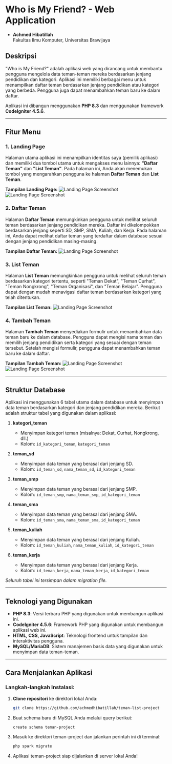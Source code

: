 # Who is My Friend? - Web Application
- **Achmed Hibatillah**  
  Fakultas Ilmu Komputer, Universitas Brawijaya

## Deskripsi

"Who is My Friend?" adalah aplikasi web yang dirancang untuk membantu pengguna mengelola data teman-teman mereka berdasarkan jenjang pendidikan dan kategori. Aplikasi ini memiliki berbagai menu untuk menampilkan daftar teman berdasarkan jenjang pendidikan atau kategori yang berbeda. Pengguna juga dapat menambahkan teman baru ke dalam daftar.

Aplikasi ini dibangun menggunakan **PHP 8.3** dan menggunakan framework **CodeIgniter 4.5.6**.

---

## Fitur Menu

### 1. **Landing Page**
Halaman utama aplikasi ini menampilkan identitas saya (pemilik aplikasi) dan memiliki dua tombol utama untuk mengakses menu lainnya: **"Daftar Teman"** dan **"List Teman"**. Pada halaman ini, Anda akan menemukan tombol yang mengarahkan pengguna ke halaman **Daftar Teman** dan **List Teman**.

**Tampilan Landing Page:**
![Landing Page Screenshot](public/images/readme/lp-1.png)
![Landing Page Screenshot](public/images/readme/lp-2.png)

### 2. **Daftar Teman**
Halaman **Daftar Teman** memungkinkan pengguna untuk melihat seluruh teman berdasarkan jenjang pendidikan mereka. Daftar ini dikelompokkan berdasarkan jenjang seperti SD, SMP, SMA, Kuliah, dan Kerja. Pada halaman ini, Anda dapat melihat daftar teman yang terdaftar dalam database sesuai dengan jenjang pendidikan masing-masing.

**Tampilan Daftar Teman:**
![Landing Page Screenshot](public/images/readme/daftar-teman.png)

### 3. **List Teman**
Halaman **List Teman** memungkinkan pengguna untuk melihat seluruh teman berdasarkan kategori tertentu, seperti "Teman Dekat", "Teman Curhat", "Teman Nongkrong", "Teman Organisasi", dan "Teman Belajar". Pengguna dapat dengan mudah menavigasi daftar teman berdasarkan kategori yang telah ditentukan.

**Tampilan List Teman:**
![Landing Page Screenshot](public/images/readme/list-teman.png)

### 4. **Tambah Teman**
Halaman **Tambah Teman** menyediakan formulir untuk menambahkan data teman baru ke dalam database. Pengguna dapat mengisi nama teman dan memilih jenjang pendidikan serta kategori yang sesuai dengan teman tersebut. Setelah mengisi formulir, pengguna dapat menambahkan teman baru ke dalam daftar.

**Tampilan Tambah Teman:**
![Landing Page Screenshot](public/images/readme/tambah-teman-1.png)
![Landing Page Screenshot](public/images/readme/tambah-teman-2.png)

---

## Struktur Database

Aplikasi ini menggunakan 6 tabel utama dalam database untuk menyimpan data teman berdasarkan kategori dan jenjang pendidikan mereka. Berikut adalah struktur tabel yang digunakan dalam aplikasi:

1. **kategori_teman**
   - Menyimpan kategori teman (misalnya: Dekat, Curhat, Nongkrong, dll.)
   - Kolom: `id_kategori_teman`, `kategori_teman`

2. **teman_sd**
   - Menyimpan data teman yang berasal dari jenjang SD.
   - Kolom: `id_teman_sd`, `nama_teman_sd`, `id_kategori_teman`

3. **teman_smp**
   - Menyimpan data teman yang berasal dari jenjang SMP.
   - Kolom: `id_teman_smp`, `nama_teman_smp`, `id_kategori_teman`

4. **teman_sma**
   - Menyimpan data teman yang berasal dari jenjang SMA.
   - Kolom: `id_teman_sma`, `nama_teman_sma`, `id_kategori_teman`

5. **teman_kuliah**
   - Menyimpan data teman yang berasal dari jenjang Kuliah.
   - Kolom: `id_teman_kuliah`, `nama_teman_kuliah`, `id_kategori_teman`

6. **teman_kerja**
   - Menyimpan data teman yang berasal dari jenjang Kerja.
   - Kolom: `id_teman_kerja`, `nama_teman_kerja`, `id_kategori_teman`

*Seluruh tabel ini tersimpan dalam migration file.*

---

## Teknologi yang Digunakan

- **PHP 8.3**: Versi terbaru PHP yang digunakan untuk membangun aplikasi ini.
- **CodeIgniter 4.5.6**: Framework PHP yang digunakan untuk membangun aplikasi web ini.
- **HTML, CSS, JavaScript**: Teknologi frontend untuk tampilan dan interaktivitas pengguna.
- **MySQL/MariaDB**: Sistem manajemen basis data yang digunakan untuk menyimpan data teman-teman.

---

## Cara Menjalankan Aplikasi

### Langkah-langkah Instalasi:

1. **Clone repositori** ke direktori lokal Anda:
   ```bash
   git clone https://github.com/achmedhibatillah/teman-list-project

2. Buat schema baru di MySQL Anda melalui query berikut:
   ```bash
   create schema teman-project

3. Masuk ke direktori teman-project dan jalankan perintah ini di terminal:
   ```bash
   php spark migrate

3. Aplikasi teman-project siap dijalankan di server lokal Anda!
